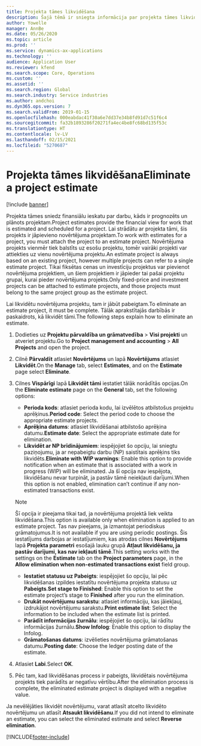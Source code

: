 ```yaml
---
title: Projekta tāmes likvidēšana
description: Šajā tēmā ir sniegta informācija par projekta tāmes likvidēšanu pēc tā pabeigšanas.
author: Yowelle
manager: AnnBe
ms.date: 05/26/2020
ms.topic: article
ms.prod: ''
ms.service: dynamics-ax-applications
ms.technology: ''
audience: Application User
ms.reviewer: kfend
ms.search.scope: Core, Operations
ms.custom: ''
ms.assetid: ''
ms.search.region: Global
ms.search.industry: Service industries
ms.author: andchoi
ms.dyn365.ops.version: 7
ms.search.validFrom: 2019-01-15
ms.openlocfilehash: 000eabdac41f30a6e7dd37e34b8fd91d7c51f6c4
ms.sourcegitcommit: fa32b1893286f20271fa4ec4be8fc68bd135f53c
ms.translationtype: HT
ms.contentlocale: lv-LV
ms.lasthandoff: 02/15/2021
ms.locfileid: "5270687"
---
```

# <a name="eliminate-a-project-estimate"></a><span data-ttu-id="bc3ef-103">Projekta tāmes likvidēšana</span><span class="sxs-lookup"><span data-stu-id="bc3ef-103">Eliminate a project estimate</span></span>

[!include [banner](../includes/banner.md)]

<span data-ttu-id="bc3ef-104">Projekta tāmes sniedz finansiālu ieskatu par darbu, kāds ir prognozēts un plānots projektam.</span><span class="sxs-lookup"><span data-stu-id="bc3ef-104">Project estimates provide the financial view for work that is estimated and scheduled for a project.</span></span> <span data-ttu-id="bc3ef-105">Lai strādātu ar projekta tāmi, šis projekts ir jāpievieno novērtējuma projektam.</span><span class="sxs-lookup"><span data-stu-id="bc3ef-105">To work with estimates for a project, you must attach the project to an estimate project.</span></span> <span data-ttu-id="bc3ef-106">Novērtējuma projekts vienmēr tiek balstīts uz esošu projektu, tomēr vairāki projekti var attiekties uz vienu novērtējuma projektu.</span><span class="sxs-lookup"><span data-stu-id="bc3ef-106">An estimate project is always based on an existing project, however multiple projects can refer to a single estimate project.</span></span> <span data-ttu-id="bc3ef-107">Tikai fiksētas cenas un investīciju projektus var pievienot novērtējuma projektiem, un šiem projektiem ir jāpieder tai pašai projektu grupai, kurai pieder novērtējuma projekts.</span><span class="sxs-lookup"><span data-stu-id="bc3ef-107">Only fixed-price and investment projects can be attached to estimate projects, and those projects must belong to the same project group as the estimate project.</span></span>

<span data-ttu-id="bc3ef-108">Lai likvidētu novērtējuma projektu, tam ir jābūt pabeigtam.</span><span class="sxs-lookup"><span data-stu-id="bc3ef-108">To eliminate an estimate project, it must be complete.</span></span> <span data-ttu-id="bc3ef-109">Tālāk aprakstītajās darbībās ir paskaidrots, kā likvidēt tāmi.</span><span class="sxs-lookup"><span data-stu-id="bc3ef-109">The following steps explain how to eliminate an estimate.</span></span>

1. <span data-ttu-id="bc3ef-110">Dodieties uz **Projektu pārvaldība un grāmatvedība** > **Visi projekti** un atveriet projektu.</span><span class="sxs-lookup"><span data-stu-id="bc3ef-110">Go to **Project management and accounting** > **All Projects** and open the project.</span></span> 
2. <span data-ttu-id="bc3ef-111">Cilnē **Pārvaldīt** atlasiet **Novērtējums** un lapā **Novērtējums** atlasiet **Likvidēt**.</span><span class="sxs-lookup"><span data-stu-id="bc3ef-111">On the **Manage** tab, select **Estimates**, and on the **Estimate** page select **Eliminate**.</span></span>
3. <span data-ttu-id="bc3ef-112">Cilnes **Vispārīgi** lapā **Likvidēt tāmi** iestatiet tālāk norādītās opcijas.</span><span class="sxs-lookup"><span data-stu-id="bc3ef-112">On the **Eliminate estimate** page on the **General** tab, set the following options:</span></span>

   - <span data-ttu-id="bc3ef-113">**Perioda kods**: atlasiet perioda kodu, lai izvēlētos atbilstošus projektu aprēķinus.</span><span class="sxs-lookup"><span data-stu-id="bc3ef-113">**Period code**: Select the period code to choose the appropriate estimate projects.</span></span> 
   - <span data-ttu-id="bc3ef-114">**Aprēķina datums**: atlasiet likvidēšanai atbilstošo aprēķina datumu.</span><span class="sxs-lookup"><span data-stu-id="bc3ef-114">**Estimate date**: Select the appropriate estimate date for elimination.</span></span>
   - <span data-ttu-id="bc3ef-115">**Likvidēt ar NP brīdinājumiem**: iespējojiet šo opciju, lai sniegtu paziņojumu, ja ar nepabeigtu darbu (NP) saistītais aprēķins tiks likvidēts.</span><span class="sxs-lookup"><span data-stu-id="bc3ef-115">**Eliminate with WIP warnings**: Enable this option to provide notification when an estimate that is associated with a work in progress (WIP) will be eliminated.</span></span> <span data-ttu-id="bc3ef-116">Ja šī opcija nav iespējota, likvidēšanu nevar turpināt, ja pastāv tāmē neiekļauti darījumi.</span><span class="sxs-lookup"><span data-stu-id="bc3ef-116">When this option is not enabled, elimination can’t continue if any non-estimated transactions exist.</span></span> 
   > [!NOTE]
   > <span data-ttu-id="bc3ef-117">Šī opcija ir pieejama tikai tad, ja novērtējuma projektā liek veikta likvidēšana.</span><span class="sxs-lookup"><span data-stu-id="bc3ef-117">This option is available only when elimination is applied to an estimate project.</span></span> <span data-ttu-id="bc3ef-118">Tas nav pieejams, ja izmantojat periodiskus grāmatojumus.</span><span class="sxs-lookup"><span data-stu-id="bc3ef-118">It is not available if you are using periodic postings.</span></span> <span data-ttu-id="bc3ef-119">Šis iestatījums darbojas ar iestatījumiem, kas atrodas cilnes **Novērtējums** lapā **Projekta parametri** esošajā lauku grupā **Atļaut likvidēšanu, ja pastāv darījumi, kas nav iekļauti tāmē**.</span><span class="sxs-lookup"><span data-stu-id="bc3ef-119">This setting works with the settings on the **Estimate** tab on the **Project parameters** page, in the **Allow elimination when non-estimated transactions exist** field group.</span></span>
   - <span data-ttu-id="bc3ef-120">**Iestatiet statusu uz Pabeigts**: iespējojiet šo opciju, lai pēc likvidēšanas izpildes iestatītu novērtējuma projekta statusu uz **Pabeigts**.</span><span class="sxs-lookup"><span data-stu-id="bc3ef-120">**Set stage to Finished**: Enable this option to set the estimate project’s stage to **Finished** after you run the elimination.</span></span>
   - <span data-ttu-id="bc3ef-121">**Drukāt novērtējumu sarakstu**: atlasiet informāciju, kas jāiekļauj, izdrukājot novērtējumu sarakstu.</span><span class="sxs-lookup"><span data-stu-id="bc3ef-121">**Print estimate list**: Select the information to be included when the estimate list is printed.</span></span>
   - <span data-ttu-id="bc3ef-122">**Parādīt informācijas žurnālu**: iespējojiet šo opciju, lai rādītu informācijas žurnālu.</span><span class="sxs-lookup"><span data-stu-id="bc3ef-122">**Show Infolog**: Enable this option to display the Infolog.</span></span>
   - <span data-ttu-id="bc3ef-123">**Grāmatošanas datums**: izvēlieties novērtējuma grāmatošanas datumu.</span><span class="sxs-lookup"><span data-stu-id="bc3ef-123">**Posting date**: Choose the ledger posting date of the estimate.</span></span>

4.  <span data-ttu-id="bc3ef-124">Atlasiet **Labi**.</span><span class="sxs-lookup"><span data-stu-id="bc3ef-124">Select **OK**.</span></span>
5. <span data-ttu-id="bc3ef-125">Pēc tam, kad likvidēšanas process ir pabeigts, likvidētais novērtējuma projekts tiek parādīts ar negatīvu vērtību.</span><span class="sxs-lookup"><span data-stu-id="bc3ef-125">After the elimination process is complete, the eliminated estimate project is displayed with a negative value.</span></span> 

<span data-ttu-id="bc3ef-126">Ja nevēlējāties likvidēt novērtējumu, varat atlasīt atcelto likvidēto novērtējumu un atlasīt **Atsaukt likvidēšanu**.</span><span class="sxs-lookup"><span data-stu-id="bc3ef-126">If you did not intend to eliminate an estimate, you can select the eliminated estimate and select **Reverse elimination**.</span></span>   


[!INCLUDE[footer-include](../includes/footer-banner.md)]